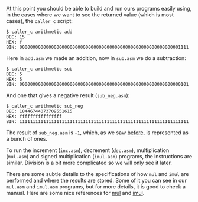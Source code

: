 At this point you should be able to build and run ours programs easily
using, in the cases where we want to see the returned value (which is most
cases), the `caller_c` script:

    $ caller_c arithmetic add
    DEC: 15
    HEX: f
    BIN: 0000000000000000000000000000000000000000000000000000000000001111

Here in `add.asm` we made an addition, now in `sub.asm` we do a subtraction:

    $ caller_c arithmetic sub
    DEC: 5
    HEX: 5
    BIN: 0000000000000000000000000000000000000000000000000000000000000101

And one that gives a negative result (`sub_neg.asm`):

    $ caller_c arithmetic sub_neg
    DEC: 18446744073709551615
    HEX: ffffffffffffffff
    BIN: 1111111111111111111111111111111111111111111111111111111111111111

The result of `sub_neg.asm` is `-1`, which, as we saw 
[before](../call_from_c/ret_neg), is represented as a bunch of ones.

To run the increment (`inc.asm`), decrement (`dec.asm`), multiplication
(`mul.asm`) and signed multiplication (`imul.asm`) programs, the 
instructions are similar. Division is a bit more complicated so we will only
see it later.

There are some subtle details to the specifications of how `mul` and `imul`
are performed and where the results are stored. Some of it you can see in
our `mul.asm` and `imul.asm` programs, but for more details, it is good to
check a manual. Here are some nice references for
[mul](https://www.felixcloutier.com/x86/mul) and
[imul](https://www.felixcloutier.com/x86/imul).

